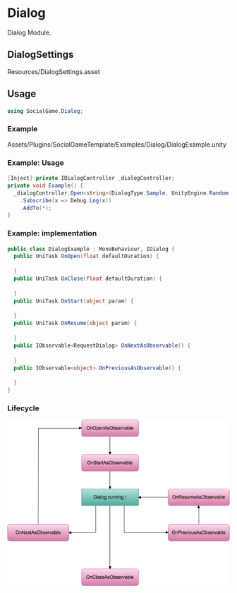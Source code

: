 # Dialog
Dialog Module.  


## DialogSettings
Resources/DialogSettings.asset


## Usage
```cs
using SocialGame.Dialog;
```

### Example
Assets/Plugins/SocialGameTemplate/Examples/Dialog/DialogExample.unity

### Example: Usage
```cs
[Inject] private IDialogController _dialogController;
private void Example() {
  _dialogController.Open<string>(DialogType.Sample, UnityEngine.Random.Range(0, 100).ToString()))
    .Subscribe(x => Debug.Log(x))
    .AddTo(*);
}
```

### Example: implementation
```cs
public class DialogExample : MonoBehaviour, IDialog {
  public UniTask OnOpen(float defaultDuration) {

  }
  public UniTask OnClose(float defaultDuration) {

  }
  public UniTask OnStart(object param) {

  }
  public UniTask OnResume(object param) {

  }
  public IObservable<RequestDialog> OnNextAsObservable() {

  }
  public IObservable<object> OnPreviousAsObservable() {

  }
}
```

### Lifecycle
![犬](images/DialogLifecycle.png)
